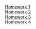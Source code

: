 [Homework 1]( https://hrytsivv.github.io/Genius/homework1/beauty.html ) <br>
[Homework 2]( https://hrytsivv.github.io/Genius/homework2/beauty.html ) <br>
[Homework 3]( https://hrytsivv.github.io/Genius/homework3/beauty.html ) <br>
[Homework 4]( https://hrytsivv.github.io/Genius/homework4/beauty.html ) <br>
